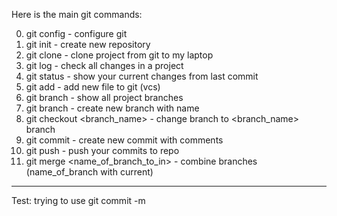 Here is the main git commands:

0) git config  - configure git
1) git init - create new repository
2) git clone - clone project from git to my laptop
3) git log - check all changes in a project
4) git status - show your current changes from last commit
5) git add - add new file to git (vcs)
6) git branch - show all project branches
7) git branch <name> - create new branch with <name> name
8) git checkout <branch_name> - change branch to <branch_name> branch
9) git commit - create new commit with comments
10) git push - push your commits to repo
11) git merge <name_of_branch_to_in> - combine branches (name_of_branch with current)
---
Test: trying to use git commit -m